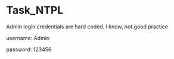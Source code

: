 # Task_NTPL
Admin login credentials are hard coded. I know, not good practice

username: Admin

password: 123456
